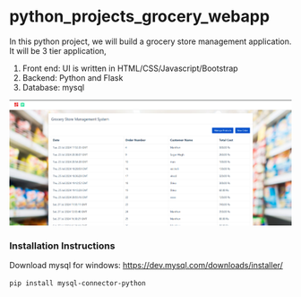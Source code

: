# python_projects_grocery_webapp
In this python project, we will build a grocery store management application. It will be 3 tier application,
1. Front end: UI is written in HTML/CSS/Javascript/Bootstrap
2. Backend: Python and Flask
3. Database: mysql

![](grocery_store_management.png)

### Installation Instructions

Download mysql for windows: https://dev.mysql.com/downloads/installer/

`pip install mysql-connector-python`



